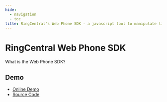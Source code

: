 ```yaml
---
hide:
  - navigation
  - toc
title: RingCentral's Web Phone SDK - a javascript tool to manipulate live phone calls
---
```

# RingCentral Web Phone SDK

What is the Web Phone SDK?

## Demo

- [Online Demo](https://chuntaoliu.com/rc-web-phone-demo-2/)
- [Source Code](https://github.com/tylerlong/rc-web-phone-demo-2)

